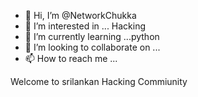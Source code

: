 - 👋 Hi, I’m @NetworkChukka
- 👀 I’m interested in ... Hacking
- 🌱 I’m currently learning ...python
- 💞️ I’m looking to collaborate on ...
- 📫 How to reach me ...

<!---
NetworkChukka/NetworkChukka is a ✨ special ✨ repository because its `README.md` (this file) appears on your GitHub profile.
You can click the Preview link to take a look at your changes.
--->

Welcome to srilankan Hacking Commiunity
</p>
<body>
<imgsrc src="https://gifer.com/embed/7iKF" width=480 height=224.877 frameBorder="0" allowFullScreen>



